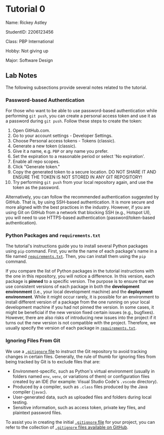 # Tutorial 0

Name: Rickey Astley

StudentID: 2206123456

Class: PBP International

Hobby: Not giving up

Major: Software Design

## Lab Notes

The following subsections provide several notes related to the tutorial.

### Password-based Authentication

For those who want to be able to use password-based authentication while performing `git push`,
you can create a personal access token and use it as a password during `git push`.
Follow these steps to create the token:

1. Open GitHub.com.
2. Go to your account settings - Developer Settings.
3. Choose Personal access tokens - Tokens (classic).
4. Generate a new token (classic).
5. Give it a name, e.g. `PBP` or any name you prefer.
6. Set the expiration to a reasonable period or select 'No expiration'.
7. Enable all repo scopes.
8. Click "Generate token."
9. Copy the generated token to a secure location. DO NOT SHARE IT AND ENSURE THE TOKEN IS NOT STORED IN ANY GIT REPOSITORY!
10. Try performing `git push` from your local repository again, and use the token as the password.

Alternatively, you can follow the recommended authentication suggested by GitHub.
That is, by using SSH-based authentication. It is more secure and more aligned with the best practices in the industry.
However, if you are using Git on GitHub from a network that blocking SSH (e.g., Hotspot UI),
you will need to use HTTPS-based authentication (password/token-based authentication).

### Python Packages and `requirements.txt`

The tutorial's instructions guide you to install several Python packages using `pip` command.
First, you write the name of each package's name in a file named [`requirements.txt`](./requirements.txt).
Then, you can install them using the `pip` command.

If you compare the list of Python packages in the tutorial instructions with the one in this repository,
you will notice a difference.
In this version, each package is **pinned** to a specific version.
The purpose is to ensure that we use consistent versions of each package in both the **development environment** (i.e., your local development machine) and the **deployment environment**.
While it might occur rarely, it is possible for an environment to install different version of a package from the one running on your local development machine if you had not pinned the version.
In some cases, it might be beneficial if the new version fixed certain issues (e.g., bugfixes).
However, there are also risks of introducing new issues into the project if it turns out the new version is not compatible with the project.
Therefore, we usually specify the version of each package in [`requirements.txt`](./requirements.txt).

### Ignoring Files From Git

We use a [`.gitignore` file](./.gitignore) to instruct the Git repository to avoid tracking changes in certain files.
Generally, the rule of thumb for ignoring files from being tracked by Git is to exclude files that are:

- Environment-specific, such as Python's virtual environment (usually in folders named `env`, `venv`, or variations of them)
  or configuration files created by an IDE (for example: Visual Studio Code's `.vscode` directory).
- Produced by a compiler, such as `.class` files produced by the Java compiler (`javac`).
- User-generated data, such as uploaded files and folders during local testing.
- Sensitive information, such as access token, private key files, and plaintext password files.

To assist you in creating the initial [`.gitignore` file](./.gitignore) for your project,
you can refer to the collection of [`.gitignore` files available on GitHub](https://github.com/github/gitignore/).
